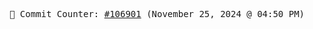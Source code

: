 <p align="center">
    <samp>
        📮 Commit Counter: <a href="https://github.com/Javascript-void0/Javascript-void0/commits/main">#106901</a> (November 25, 2024 @ 04:50 PM)
    </samp>
</p>